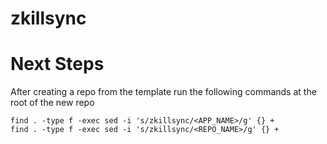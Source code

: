 # zkillsync

# Next Steps

After creating a repo from the template run the following commands at the root of the new repo

```shell
find . -type f -exec sed -i 's/zkillsync/<APP_NAME>/g' {} +
find . -type f -exec sed -i 's/zkillsync/<REPO_NAME>/g' {} +

```
